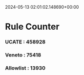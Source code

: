 2024-05-13 02:01:02.148690+00:00
# Rule Counter 
 ### UCATE : 458928

 ### Veneto : 75418

 ### Allowlist : 13930